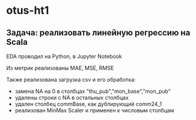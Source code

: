 # otus-ht1
## Задача: реализовать линейную регрессию на Scala

EDA проводил на Python, в Jupyter Notebook

Из метрик реализованы MAE, MSE, RMSE

Также реализована загрузка csv и его обработка:
 - замена NA на 0 в столбцах "thu_pub","mon_base","mon_pub"
 - удалены строки с NA в остальных столбцах 
 - удален столбец commBase, как дублирующий comm24_1
 - реализован MinMax Scaler и применен к числовым столбцам 
 
